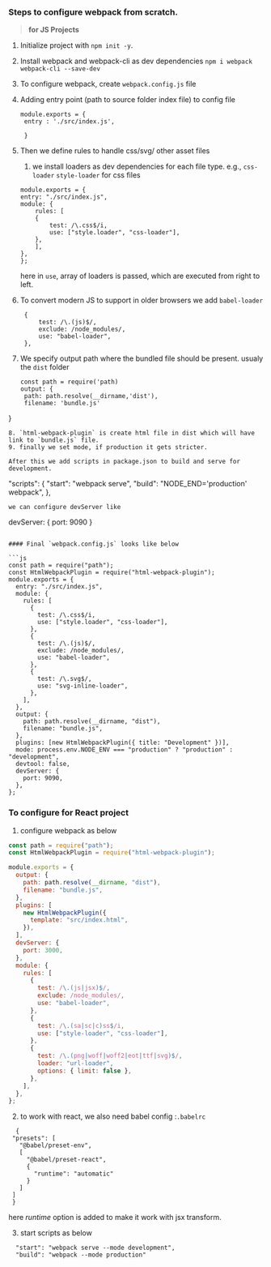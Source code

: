 ### Steps to configure webpack from scratch.

 > **for JS Projects**

1. Initialize project with `npm init -y`.
2. Install webpack and webpack-cli as dev dependencies 
   `npm i webpack webpack-cli --save-dev`
3. To configure webpack, create `webpack.config.js` file
4. Adding entry point (path to source folder index file) to config file
   ```
   module.exports = {
    entry : './src/index.js',
    
    }
    ``` 
5. Then we define rules to handle css/svg/ other asset files
   1. we install loaders as dev dependencies for each file type.  e.g., `css-loader` `style-loader` for css files
    ```
    module.exports = {
    entry: "./src/index.js",
    module: {
        rules: [
        {
            test: /\.css$/i,
            use: ["style.loader", "css-loader"],
        },
        ],
    },
    };
    ``` 
    here in `use`, array of loaders is passed, which are executed from  right to left.

6. To convert modern JS to support in older browsers we add `babel-loader`
   ```
    {
        test: /\.(js)$/,
        exclude: /node_modules/,
        use: "babel-loader",
    },
    ```
7. We specify output path where the bundled file should be present. usualy the `dist` folder
   ```
   const path = require('path)
   output: {
    path: path.resolve(__dirname,'dist'),
    filename: 'bundle.js'
  }
  ```
8. `html-webpack-plugin` is create html file in dist which will have link to `bundle.js` file.
9. finally we set mode, if production it gets stricter.

After this we add scripts in package.json to build and serve for development.
```
"scripts": {
    "start": "webpack serve",
    "build": "NODE_END='production' webpack",
  },
```
we can configure devServer like
```
devServer: {
    port: 9090
}
```

#### Final `webpack.config.js` looks like below

```js
const path = require("path");
const HtmlWebpackPlugin = require("html-webpack-plugin");
module.exports = {
  entry: "./src/index.js",
  module: {
    rules: [
      {
        test: /\.css$/i,
        use: ["style.loader", "css-loader"],
      },
      {
        test: /\.(js)$/,
        exclude: /node_modules/,
        use: "babel-loader",
      },
      {
        test: /\.svg$/,
        use: "svg-inline-loader",
      },
    ],
  },
  output: {
    path: path.resolve(__dirname, "dist"),
    filename: "bundle.js",
  },
  plugins: [new HtmlWebpackPlugin({ title: "Development" })],
  mode: process.env.NODE_ENV === "production" ? "production" : "development",
  devtool: false,
  devServer: {
    port: 9090,
  },
};
```
### To configure for React project

1. configure webpack as below
```js
const path = require("path");
const HtmlWebpackPlugin = require("html-webpack-plugin");

module.exports = {
  output: {
    path: path.resolve(__dirname, "dist"),
    filename: "bundle.js",
  },
  plugins: [
    new HtmlWebpackPlugin({
      template: "src/index.html",
    }),
  ],
  devServer: {
    port: 3000,
  },
  module: {
    rules: [
      {
        test: /\.(js|jsx)$/,
        exclude: /node_modules/,
        use: "babel-loader",
      },
      {
        test: /\.(sa|sc|c)ss$/i,
        use: ["style-loader", "css-loader"],
      },
      {
        test: /\.(png|woff|woff2|eot|ttf|svg)$/,
        loader: "url-loader",
        options: { limit: false },
      },
    ],
  },
};
```
2. to work with react, we also need babel config :`.babelrc`
  
 ```
   {
  "presets": [
    "@babel/preset-env",
    [
      "@babel/preset-react",
      {
        "runtime": "automatic"
      }
    ]
  ]
  }
```
here *runtime* option is added to make it work with jsx transform.

3. start scripts as below 
  ```
    "start": "webpack serve --mode development",
    "build": "webpack --mode production"
  ```